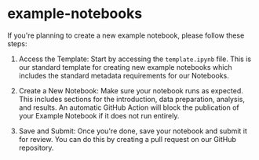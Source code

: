 # example-notebooks

If you're planning to create a new example notebook, please follow these steps:

1. Access the Template: Start by accessing the `template.ipynb` file. This is our standard template for creating new example notebooks which includes the standard metadata requirements for our Notebooks.

2. Create a New Notebook: Make sure your notebook runs as expected. This includes sections for the introduction, data preparation, analysis, and results. An automatic GitHub Action will block the publication of your Example Notebook if it does not run entirely.

3. Save and Submit: Once you're done, save your notebook and submit it for review. You can do this by creating a pull request on our GitHub repository. 
